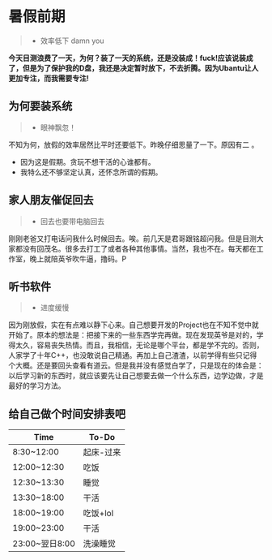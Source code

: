 # 暑假前期
>* 效率低下  damn you

**今天目测浪费了一天，为何？装了一天的系统，还是没装成！fuck!应该说装成了，但是为了保护我的D盘，我还是决定暂时放下，不去折腾。因为Ubantu让人更加专注，而我需要专注!**

## 为何要装系统
>* 眼神飘忽！

不知为何，放假的效率居然比平时还要低下。昨晚仔细思量了一下。原因有二 。

- 因为这是假期。贪玩不想干活的心谁都有。
- 我特么还不够坚定认真，还怀念所谓的假期。

## 家人朋友催促回去
>* 回去也要带电脑回去

刚刚老爸又打电话问我什么时候回去。唉。前几天是君哥跟铭超问我。但是目测大家都没有回茂名。很多去打工了或者各种其他事情。当然，我也不在。每天都在工作室，晚上就陪英爷吹牛逼，撸码。P

## 听书软件
>*  进度缓慢

因为刚放假，实在有点难以静下心来。自己想要开发的Project也在不知不觉中就开始了。原本的想法是：把接下来的一些东西学完再做。现在发现英爷是对的，学得太久，容易丧失热情。而且，我相信，无论是哪个平台，都是学不完的。否则，人家学了十年C++，也没敢说自己精通。再加上自己渣渣，以前学得有些只记得个大概。还是要回头查看有道云。但是我并没有感觉白学了，只是现在的体会是：以后学习新的东西时，就应该要先让自己想要去做一个什么东西，边学边做，才是最好的学习方法。

## 给自己做个时间安排表吧

| Time      |     To-Do    |
|---------  |--------------|
|8:30~12:00 | 起床-过来    |
|12:00~12:30| 吃饭         |
|12:30~13:30| 睡觉         |
|13:30~18:00| 干活         |
|18:00~19:00| 吃饭+lol     |
|19:00~23:00| 干活         |
|23:00~翌日8:00| 洗澡睡觉    |

